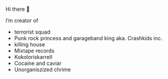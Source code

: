 Hi there 👋

I’m creator of  
- terrorist squad
- Punk rock princess and garageband king aka. Crashkids inc.
- killing house 
- Mixtape records
- Kokoloriskarrell
- Cocaine and caviar
- Unorganiszized chrime
